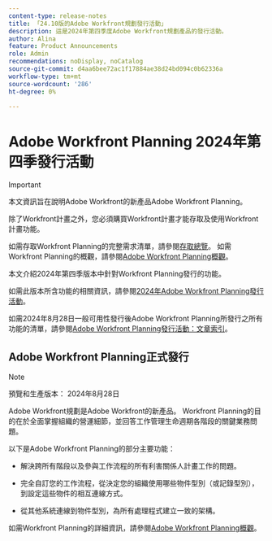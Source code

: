 ```yaml
---
content-type: release-notes
title: 「24.10版的Adobe Workfront規劃發行活動」
description: 這是2024年第四季度Adobe Workfront規劃產品的發行活動。
author: Alina
feature: Product Announcements
role: Admin
recommendations: noDisplay, noCatalog
source-git-commit: d4aa6bee72ac1f17884ae38d24bd094c0b62336a
workflow-type: tm+mt
source-wordcount: '286'
ht-degree: 0%

---
```



# Adobe Workfront Planning 2024年第四季發行活動

<!--remove this important intro after the 25.1 release-->

>[!IMPORTANT]
>
>本文資訊旨在說明Adobe Workfront的新產品Adobe Workfront Planning。
>
>除了Workfront計畫之外，您必須購買Workfront計畫才能存取及使用Workfront計畫功能。
>
>如需存取Workfront Planning的完整需求清單，請參閱[存取總覽](/help/quicksilver/planning/access/access-overview.md)。
>如需Workfront Planning的概觀，請參閱[Adobe Workfront Planning概觀](/help/quicksilver/planning/general/planning-overview.md)。
>

本文介紹2024年第四季版本中針對Workfront Planning發行的功能。

如需此版本所含功能的相關資訊，請參閱[2024年Adobe Workfront Planning發行活動](/help/quicksilver/planning/general/release-activity.md)。


<!--keep the sentence below for all future quarterly release pages-->
<!--remove the general activity mention after fourth quarter 2024 is released-->

如需2024年8月28日一般可用性發行後Adobe Workfront Planning所發行之所有功能的清單，請參閱[Adobe Workfront Planning發行活動：文章索引](/help/quicksilver/product-announcements/product-releases/planning-release-activity/planning-release-activity-article-index.md)。

## Adobe Workfront Planning正式發行

>[!NOTE]
>
>預覽和生產版本： 2024年8月28日

Adobe Workfront規劃是Adobe Workfront的新產品。 Workfront Planning的目的在於全面掌握組織的營運細節，並回答工作管理生命週期各階段的關鍵業務問題。

以下是Adobe Workfront Planning的部分主要功能：

* 解決跨所有階段以及參與工作流程的所有利害關係人計畫工作的問題。

* 完全自訂您的工作流程，從決定您的組織使用哪些物件型別（或記錄型別），到設定這些物件的相互連線方式。

* 從其他系統連線到物件型別，為所有處理程式建立一致的架構。

如需Workfront Planning的詳細資訊，請參閱[Adobe Workfront Planning概觀](/help/quicksilver/planning/general/planning-overview.md)。

